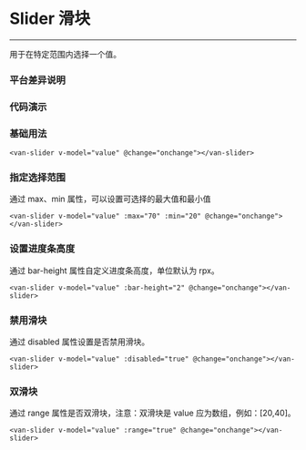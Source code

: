 # Slider 滑块
---

用于在特定范围内选择一个值。

### 平台差异说明
<ClientOnly>
<platform-adaptation module="slider">
</platform-adaptation>
</ClientOnly>

### 代码演示

### 基础用法

```vue
<van-slider v-model="value" @change="onchange"></van-slider>
```

### 指定选择范围
通过 max、min 属性，可以设置可选择的最大值和最小值

```vue
<van-slider v-model="value" :max="70" :min="20" @change="onchange"></van-slider>
```

### 设置进度条高度
通过 bar-height 属性自定义进度条高度，单位默认为 rpx。

```vue
<van-slider v-model="value" :bar-height="2" @change="onchange"></van-slider>
```

### 禁用滑块
通过 disabled 属性设置是否禁用滑块。

```vue
<van-slider v-model="value" :disabled="true" @change="onchange"></van-slider>
```

### 双滑块
通过 range 属性是否双滑块，注意：双滑块是 value 应为数组，例如：[20,40]。

```vue
<van-slider v-model="value" :range="true" @change="onchange"></van-slider>
```



<ClientOnly>
<property-list module="slider"></property-list>
</ClientOnly>



<ClientOnly>
<mobile-devices page="pages/components/slider/slider"></mobile-devices>
</ClientOnly>